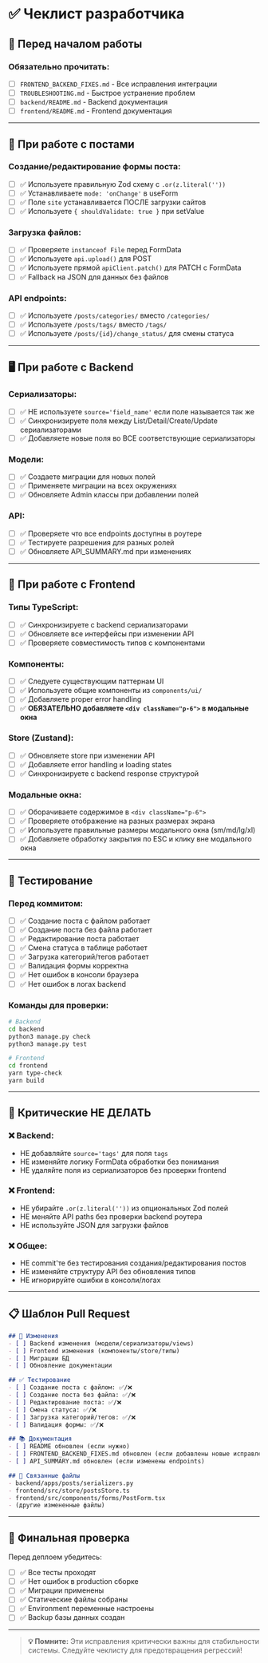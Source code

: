 # ✅ Чеклист разработчика

## 🎯 Перед началом работы

### Обязательно прочитать:
- [ ] `FRONTEND_BACKEND_FIXES.md` - Все исправления интеграции
- [ ] `TROUBLESHOOTING.md` - Быстрое устранение проблем
- [ ] `backend/README.md` - Backend документация
- [ ] `frontend/README.md` - Frontend документация

---

## 🔧 При работе с постами

### Создание/редактирование формы поста:
- [ ] ✅ Используете правильную Zod схему с `.or(z.literal(''))`
- [ ] ✅ Устанавливаете `mode: 'onChange'` в useForm
- [ ] ✅ Поле `site` устанавливается ПОСЛЕ загрузки сайтов
- [ ] ✅ Используете `{ shouldValidate: true }` при setValue

### Загрузка файлов:
- [ ] ✅ Проверяете `instanceof File` перед FormData
- [ ] ✅ Используете `api.upload()` для POST
- [ ] ✅ Используете прямой `apiClient.patch()` для PATCH с FormData
- [ ] ✅ Fallback на JSON для данных без файлов

### API endpoints:
- [ ] ✅ Используете `/posts/categories/` вместо `/categories/`
- [ ] ✅ Используете `/posts/tags/` вместо `/tags/`
- [ ] ✅ Используете `/posts/{id}/change_status/` для смены статуса

---

## 🖥 При работе с Backend

### Сериализаторы:
- [ ] ✅ НЕ используете `source='field_name'` если поле называется так же
- [ ] ✅ Синхронизируете поля между List/Detail/Create/Update сериализаторами
- [ ] ✅ Добавляете новые поля во ВСЕ соответствующие сериализаторы

### Модели:
- [ ] ✅ Создаете миграции для новых полей
- [ ] ✅ Применяете миграции на всех окружениях
- [ ] ✅ Обновляете Admin классы при добавлении полей

### API:
- [ ] ✅ Проверяете что все endpoints доступны в роутере
- [ ] ✅ Тестируете разрешения для разных ролей
- [ ] ✅ Обновляете API_SUMMARY.md при изменениях

---

## 🎨 При работе с Frontend

### Типы TypeScript:
- [ ] ✅ Синхронизируете с backend сериализаторами
- [ ] ✅ Обновляете все интерфейсы при изменении API
- [ ] ✅ Проверяете совместимость типов с компонентами

### Компоненты:
- [ ] ✅ Следуете существующим паттернам UI
- [ ] ✅ Используете общие компоненты из `components/ui/`
- [ ] ✅ Добавляете proper error handling
- [ ] ✅ **ОБЯЗАТЕЛЬНО добавляете `<div className="p-6">` в модальные окна**

### Store (Zustand):
- [ ] ✅ Обновляете store при изменении API
- [ ] ✅ Добавляете error handling и loading states
- [ ] ✅ Синхронизируете с backend response структурой

### Модальные окна:
- [ ] ✅ Оборачиваете содержимое в `<div className="p-6">`
- [ ] ✅ Проверяете отображение на разных размерах экрана  
- [ ] ✅ Используете правильные размеры модального окна (sm/md/lg/xl)
- [ ] ✅ Добавляете обработку закрытия по ESC и клику вне модального окна

---

## 🧪 Тестирование

### Перед коммитом:
- [ ] ✅ Создание поста с файлом работает
- [ ] ✅ Создание поста без файла работает
- [ ] ✅ Редактирование поста работает
- [ ] ✅ Смена статуса в таблице работает
- [ ] ✅ Загрузка категорий/тегов работает
- [ ] ✅ Валидация формы корректна
- [ ] ✅ Нет ошибок в консоли браузера
- [ ] ✅ Нет ошибок в логах backend

### Команды для проверки:
```bash
# Backend
cd backend
python3 manage.py check
python3 manage.py test

# Frontend  
cd frontend
yarn type-check
yarn build
```

---

## 🚨 Критические НЕ ДЕЛАТЬ

### ❌ Backend:
- НЕ добавляйте `source='tags'` для поля `tags`
- НЕ изменяйте логику FormData обработки без понимания
- НЕ удаляйте поля из сериализаторов без проверки frontend

### ❌ Frontend:
- НЕ убирайте `.or(z.literal(''))` из опциональных Zod полей
- НЕ меняйте API paths без проверки backend роутера
- НЕ используйте JSON для загрузки файлов

### ❌ Общее:
- НЕ commit'те без тестирования создания/редактирования постов
- НЕ изменяйте структуру API без обновления типов
- НЕ игнорируйте ошибки в консоли/логах

---

## 📋 Шаблон Pull Request

```markdown
## 🔄 Изменения
- [ ] Backend изменения (модели/сериализаторы/views)
- [ ] Frontend изменения (компоненты/store/типы)
- [ ] Миграции БД
- [ ] Обновление документации

## ✅ Тестирование
- [ ] Создание поста с файлом: ✅/❌
- [ ] Создание поста без файла: ✅/❌  
- [ ] Редактирование поста: ✅/❌
- [ ] Смена статуса: ✅/❌
- [ ] Загрузка категорий/тегов: ✅/❌
- [ ] Валидация формы: ✅/❌

## 📚 Документация
- [ ] README обновлен (если нужно)
- [ ] FRONTEND_BACKEND_FIXES.md обновлен (если добавлены новые исправления)
- [ ] API_SUMMARY.md обновлен (если изменены endpoints)

## 🔗 Связанные файлы
- backend/apps/posts/serializers.py
- frontend/src/store/postsStore.ts  
- frontend/src/components/forms/PostForm.tsx
- (другие измененные файлы)
```

---

## 🎉 Финальная проверка

Перед деплоем убедитесь:
- [ ] ✅ Все тесты проходят
- [ ] ✅ Нет ошибок в production сборке
- [ ] ✅ Миграции применены
- [ ] ✅ Статические файлы собраны
- [ ] ✅ Environment переменные настроены
- [ ] ✅ Backup базы данных создан

---

> **💡 Помните:** Эти исправления критически важны для стабильности системы. Следуйте чеклисту для предотвращения регрессий! 